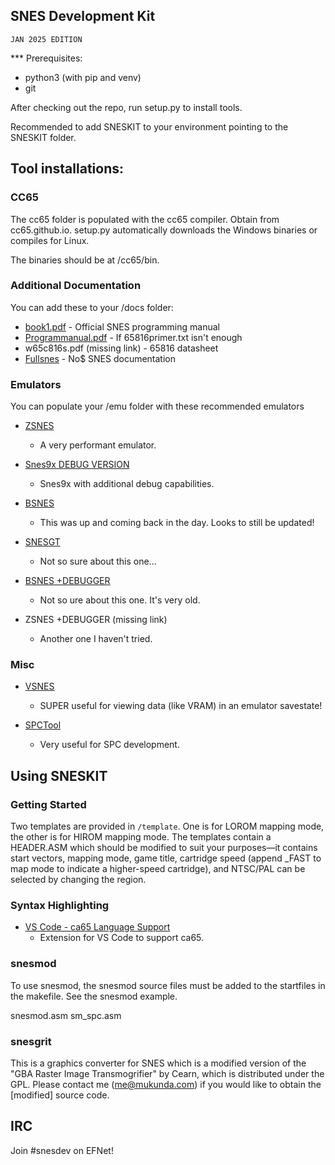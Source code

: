## SNES Development Kit

`JAN 2025 EDITION`

*** Prerequisites:

  * python3 (with pip and venv)
  * git

After checking out the repo, run setup.py to install tools. 

Recommended to add SNESKIT to your environment pointing to the SNESKIT folder.

## Tool installations:

### CC65
The cc65 folder is populated with the cc65 compiler. Obtain from cc65.github.io. setup.py
automatically downloads the Windows binaries or compiles for Linux.

The binaries should be at /cc65/bin.

### Additional Documentation
You can add these to your /docs folder:
 * [book1.pdf](http://romhacking.net/docs/226/) - Official SNES programming manual
 * [Programmanual.pdf](www.westerndesigncenter.com/wdc/datasheets/Programmanual.pdf) - If 65816primer.txt isn't enough
 * w65c816s.pdf (missing link) - 65816 datasheet
 * [Fullsnes](https://problemkaputt.de/fullsnes.htm) - No$ SNES documentation

### Emulators
You can populate your /emu folder with these recommended emulators
 * [ZSNES](www.zsnes.com)
   * A very performant emulator.
 * [Snes9x DEBUG VERSION](https://www.romhacking.net/utilities/241/)
   * Snes9x with additional debug capabilities.
 * [BSNES](https://bsnes.org/)
   * This was up and coming back in the day. Looks to still be updated!
 * [SNESGT](https://www.zophar.net/snes/snesgt.html)
   * Not so sure about this one...

 * [BSNES +DEBUGGER](https://www.romhacking.net/utilities/273/)
   * Not so ure about this one. It's very old.
 
 * ZSNES +DEBUGGER (missing link)
   * Another one I haven't tried.

### Misc
 * [VSNES](http://romhacking.net/utils/274/)
   * SUPER useful for viewing data (like VRAM) in an emulator savestate!
   
 * [SPCTool](http://spcsets.caitsith2.net/spctool/)
   * Very useful for SPC development.

## Using SNESKIT

### Getting Started
Two templates are provided in `/template`. One is for LOROM mapping mode, the other is for
HIROM mapping mode. The templates contain a HEADER.ASM which should be modified to suit
your purposes—it contains start vectors, mapping mode, game title, cartridge speed (append
_FAST to map mode to indicate a higher-speed cartridge), and NTSC/PAL can be selected by
changing the region.

### Syntax Highlighting

 * [VS Code - ca65 Language Support](https://marketplace.visualstudio.com/items?itemName=tlgkccampbell.code-ca65)
   * Extension for VS Code to support ca65.

### snesmod
To use snesmod, the snesmod source files must be added to the startfiles in the makefile.
See the snesmod example.

snesmod.asm sm_spc.asm

### snesgrit
This is a graphics converter for SNES which is a modified version of the "GBA Raster Image
Transmogrifier" by Cearn, which is distributed under the GPL. Please contact me
(me@mukunda.com) if you would like to obtain the [modified] source code.

## IRC
Join #snesdev on EFNet!
